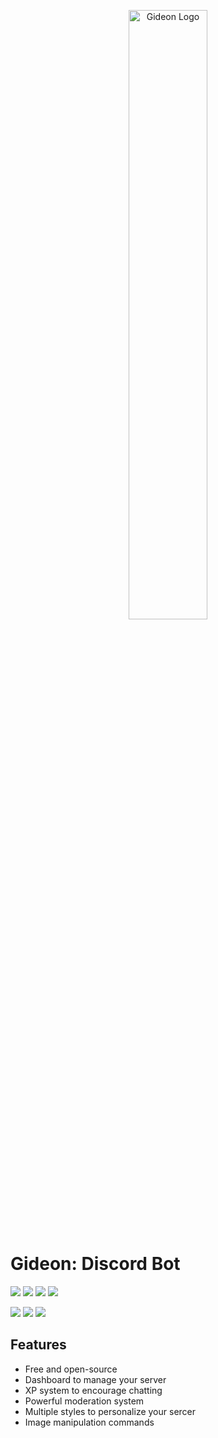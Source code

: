 <p align="center">
<img src="https://github.com/shackdevs/Gideon/blob/master/assets/readme/Full.svg" alt="Gideon Logo" align="middle" width="50%" height="50%" />
<p>

# Gideon: Discord Bot

[<img src="https://img.shields.io/github/issues/shackdevs/Gideon?style=flat-square">](https://github.com/shackdevs/Gideon/issues) <img src="https://img.shields.io/github/forks/shackdevs/Gideon?style=flat-square"> <img src="	https://img.shields.io/github/stars/shackdevs/Gideon?style=flat-square"> [<img src="https://img.shields.io/github/license/shackdevs/Gideon?style=flat-square">](https://github.com/shackdevs/Gideon/blob/master/LICENSE)

[<img src="https://img.shields.io/badge/Gideon-GitHub-blue?style=flat-square">](https://github.com/shackdevs/Gideon) [<img src="https://img.shields.io/badge/Gideon-Website-blue?style=flat-square">](https://gideonbot.xyz/) [<img src="https://discordapp.com/api/guilds/460046517387001856/widget.png">](https://discord.gg/)

## Features

- Free and open-source
- Dashboard to manage your server
- XP system to encourage chatting
- Powerful moderation system
- Multiple styles to personalize your sercer
- Image manipulation commands

